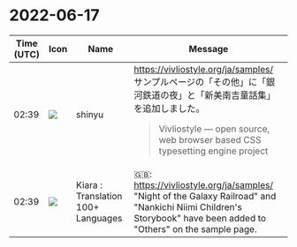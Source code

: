 # 2022-06-17

|Time (UTC)|Icon|Name|Message|
|---|---|---|---|
|02:39|![](https://avatars.slack-edge.com/2018-04-27/354445776386_e258f5ed5ba887b08668_72.jpg)|shinyu|<https://vivliostyle.org/ja/samples/><br>サンプルページの「その他」に「銀河鉄道の夜」と「新美南吉童話集」を追加しました。<br><blockquote>Vivliostyle — open source, web browser based CSS typesetting engine project</blockquote>|
|02:39|![](https://avatars.slack-edge.com/2021-08-02/2324149410423_2aa7423c4133ecb9f168_72.png)|Kiara : Translation 100+ Languages|🇬🇧: <https://vivliostyle.org/ja/samples/><br>"Night of the Galaxy Railroad" and "Nankichi Niimi Children's Storybook" have been added to "Others" on the sample page.|
